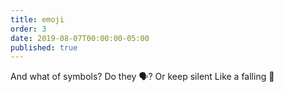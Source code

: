 ```yaml
---
title: emoji
order: 3
date: 2019-08-07T00:00:00-05:00
published: true
---
```


And what of symbols?
Do they 🗣️? Or keep silent
Like a falling 🍃
